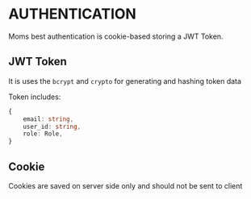 # AUTHENTICATION

Moms best authentication is cookie-based storing a JWT Token.

## JWT Token

It is uses the `bcrypt` and `crypto` for generating and hashing token data

Token includes:

```ts
{
    email: string,
    user_id: string,
    role: Role,
}
```

## Cookie

Cookies are saved on server side only and should not be sent to client
